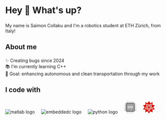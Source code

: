 <h1 align="left">Hey 👋 What's up?</h1>

###

<p align="left">My name is Saimon Collaku and I'm a robotics student at ETH Zürich, from Italy!</p>

###

<h2 align="left">About me</h2>

###

<p align="left">✨ Creating bugs since 2024<br>📚 I'm currently learning C++<br>🎯 Goal: enhancing autonomous and clean transportation through my work</p>

###

<h2 align="left">I code with</h2>

###

<div align="left">
  <img src="https://cdn.jsdelivr.net/gh/devicons/devicon/icons/matlab/matlab-original.svg" height="40" alt="matlab logo"  />
  <img width="12" />
  <img src="https://cdn.jsdelivr.net/gh/devicons/devicon/icons/embeddedc/embeddedc-original.svg" height="40" alt="embeddedc logo"  />
  <img width="12" />
  <img src="https://cdn.jsdelivr.net/gh/devicons/devicon/icons/python/python-original.svg" height="40" alt="python logo"  />
  <img width="12" />
  <img src="https://github.com/saimoncollaku/saimoncollaku/blob/main/21169439-254031382.png" height="40" alt="vhdl logo"  />
  <img width="12" />
  <img src="https://github.com/saimoncollaku/saimoncollaku/blob/main/Mathematica_Logo.svg.png" height="40" alt="mathematica logo"  />
</div>

###
